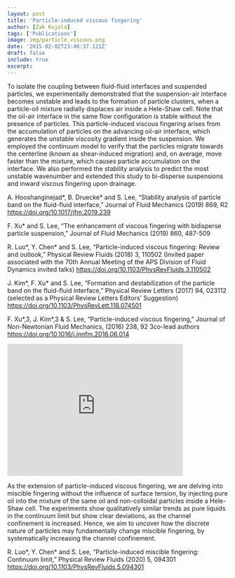 ```yaml
---
layout: post
title: 'Particle-induced viscous fingering'
author: [Zak Kujala]
tags: ['Publications']
image: img/particle_viscous.png
date: '2015-02-02T23:46:37.121Z'
draft: false
include: true
excerpt:
---
```


To isolate the coupling between fluid-fluid interfaces and suspended particles, we experimentally demonstrated that the suspension-air interface becomes unstable and leads to the formation of particle clusters, when a particle-oil mixture radially displaces air inside a Hele-Shaw cell. Note that the oil-air interface in the same flow configuration is stable without the presence of particles. This particle-induced viscous fingering arises from the accumulation of particles on the advancing oil-air interface, which generates the unstable viscosity gradient inside the suspension. We employed the continuum model to verify that the particles migrate towards the centerline (known as shear-induced migration) and, on average, move faster than the mixture, which causes particle accumulation on the interface. We also performed the stability analysis to predict the most unstable wavenumber and extended this study to bi-disperse suspensions and inward viscous fingering upon drainage.

A. Hooshanginejad*, B. Druecke* and S. Lee, “Stability analysis of particle band on the fluid-fluid interface,” Journal of Fluid Mechanics (2019) 869, R2
<https://doi.org/10.1017/jfm.2019.239>

F. Xu\* and S. Lee, “The enhancement of viscous fingering with bidisperse particle suspension,” Journal of Fluid Mechanics (2019) 860, 487-509

R. Luo*, Y. Chen* and S. Lee, “Particle-induced viscous fingering: Review and outlook,” Physical Review Fluids (2018) 3, 110502 (Invited paper associated with the 70th Annual Meeting of the APS Division of Fluid Dynamics invited talks)
<https://doi.org/10.1103/PhysRevFluids.3.110502>

J. Kim*, F. Xu* and S. Lee, “Formation and destabilization of the particle band on the fluid-fluid interface,” Physical Review Letters (2017) 94, 023112 (selected as a Physical Review Letters Editors’ Suggestion)
<https://doi.org/10.1103/PhysRevLett.118.074501>

F. Xu*,3, J. Kim*,3 & S. Lee, “Particle-induced viscous fingering,” Journal of Non-Newtonian Fluid Mechanics, (2016) 238, 92
3co-lead authors
<https://doi.org/10.1016/j.jnnfm.2016.06.014>

<iframe src="https://www.youtube.com/embed/qWHtcJOhD34"  style="height:300px;width:400px;" frameborder="0" webkitallowfullscreen mozallowfullscreen allowfullscreen></iframe>

As the extension of particle-induced viscous fingering, we are delving into miscible fingering without the influence of surface tension, by injecting pure oil into the mixture of the same oil and non-colloidal particles inside a Hele-Shaw cell. The experiments show qualitatively similar trends as pure liquids in the continuum limit but show clear deviations, as the channel confinement is increased. Hence, we aim to uncover how the discrete nature of particles may fundamentally change miscible fingering, by systematically increasing the channel confinement.

R. Luo*, Y. Chen* and S. Lee, “Particle-induced miscible fingering: Continuum limit,” Physical Review Fluids (2020) 5, 094301
<https://doi.org/10.1103/PhysRevFluids.5.094301>
